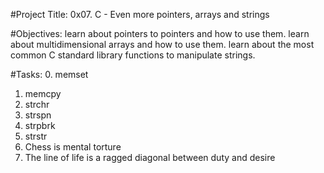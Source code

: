 #Project Title: 0x07. C - Even more pointers, arrays and strings

#Objectives:
learn about pointers to pointers and how to use them.
learn about multidimensional arrays and how to use them.
learn about the most common C standard library functions to manipulate strings.

#Tasks:
0. memset
1. memcpy
2. strchr
3. strspn
4. strpbrk
5. strstr
6. Chess is mental torture
7. The line of life is a ragged diagonal between duty and desire

